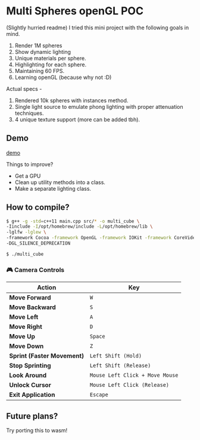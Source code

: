 # Multi Spheres openGL POC


(Slightly hurried readme)
I tried this mini project with the following goals in mind.
1. Render 1M spheres
2. Show dynamic lighting
3. Unique materials per sphere.
4. Highlighting for each sphere.
5. Maintaining 60 FPS.
6. Learning openGL (because why not :D)

Actual specs - 
1. Rendered 10k spheres with instances method.
2. Single light source to emulate phong lighting with proper attenuation techniques.
3. 4 unique texture support (more can be added tbh).


## Demo
[demo](demo.mov)

Things to improve?
- Get a GPU
- Clean up utility methods into a class.
- Make a separate lighting class.



## How to compile?

```bash
$ g++ -g -std=c++11 main.cpp src/* -o multi_cube \
-Iinclude -I/opt/homebrew/include -L/opt/homebrew/lib \
-lglfw -lglew \
-framework Cocoa -framework OpenGL -framework IOKit -framework CoreVideo \
-DGL_SILENCE_DEPRECATION

$ ./multi_cube
```

### 🎮 Camera Controls

| Action                | Key                          |
|-----------------------|-----------------------------|
| **Move Forward**      | `W`                         |
| **Move Backward**     | `S`                         |
| **Move Left**         | `A`                         |
| **Move Right**        | `D`                         |
| **Move Up**           | `Space`                     |
| **Move Down**         | `Z`                         |
| **Sprint (Faster Movement)** | `Left Shift (Hold)`  |
| **Stop Sprinting**    | `Left Shift (Release)`      |
| **Look Around**       | `Mouse Left Click + Move Mouse` |
| **Unlock Cursor**     | `Mouse Left Click (Release)` |
| **Exit Application**  | `Escape`                    |

## Future plans?
Try porting this to wasm!
